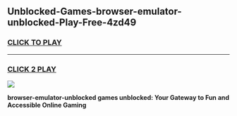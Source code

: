 
## Unblocked-Games-browser-emulator-unblocked-Play-Free-4zd49
<h3>
<a href="https://premium76.site?title=browser-emulator-unblocked&ref=12A">CLICK TO PLAY</a></h3>
<hr>

<h3>
<a href="https://premium76.site?title=browser-emulator-unblocked&ref=12A">CLICK 2 PLAY</a>
  
</h3>

<a href="https://premium76.site?title=browser-emulator-unblocked&ref=12A"><img src="https://clearcache.store/games.png"></a>


**browser-emulator-unblocked games unblocked: Your Gateway to Fun and Accessible Online Gaming**
